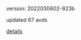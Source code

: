 version: 2022030602-923b

updated 67 avds

[details](https://github.com/0x74f917491bfa7ebfa379/ali_avd_db/blob/master/change_log/2022/03/06/02/923b.txt)